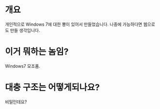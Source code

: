 # 개요
개인적으로 Windows 7에 대한 뽕이 있어서 만들었습니다. 나중에 가능하다면 웹으로도 만들 생각입니다.
# 이거 뭐하는 놈임?
Windows7 모조품.
# 대충 구조는 어떻게되나요?
비밀인데요?
